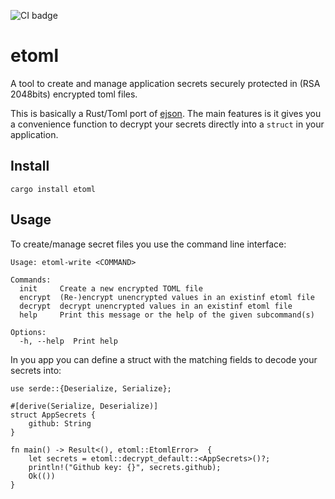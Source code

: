 ![CI badge](https://github.com/axelerator/etoml/actions/workflows/ci.yml/badge.svg)

# etoml

A tool to create and manage application secrets securely protected in (RSA 2048bits) encrypted toml files.

This is basically a Rust/Toml port of [ejson](https://github.com/Shopify/ejson).
The main features is it gives you a convenience function to decrypt your secrets directly
into a `struct` in your application.

## Install

`cargo install etoml`

## Usage

To create/manage secret files you use the command line interface:

```ignore
Usage: etoml-write <COMMAND>

Commands:
  init     Create a new encrypted TOML file
  encrypt  (Re-)encrypt unencrypted values in an existinf etoml file
  decrypt  decrypt unencrypted values in an existinf etoml file
  help     Print this message or the help of the given subcommand(s)

Options:
  -h, --help  Print help
```

In you app you can define a struct with the matching fields to decode your secrets into:

```ignore
use serde::{Deserialize, Serialize};

#[derive(Serialize, Deserialize)]
struct AppSecrets {
    github: String
}

fn main() -> Result<(), etoml::EtomlError>  {
    let secrets = etoml::decrypt_default::<AppSecrets>()?;
    println!("Github key: {}", secrets.github);
    Ok(())
}
```


